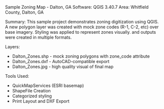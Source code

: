 Sample Zoning Map - Dalton, GA
Software: QGIS 3.40.7
Area: Whitfield County, Dalton, GA

Summary:
This sample project demonstrates zoning digitization using QGIS. A new polygon layer was created with mock zone codes (R-1, C-2, etc) over base imagery. Styling was applied to represent zones visually. and outputs were created in multiple formats.

Layers:
- Dalton_Zones.shp - mock zoning polygons with zone_code attribute
- Dalton_Zones.dxf - AutoCAD-compatible export
- Dalton_Zones.jpg - high quality visual of final map

Tools Used:
- QuickMapServices (ESRI basemap)
- ShapeFile Creation
- Categorized styling
- Print Layout and DXF Export

